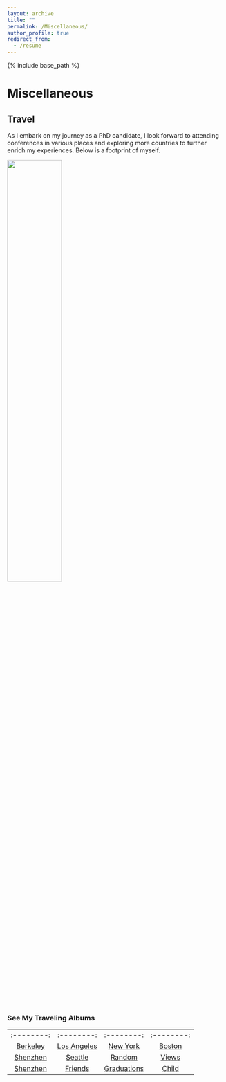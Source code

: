```yaml
---
layout: archive
title: ""
permalink: /Miscellaneous/
author_profile: true
redirect_from:
  - /resume
---
```


{% include base_path %}

# Miscellaneous

## Travel
As I embark on my journey as a PhD candidate, I look forward to attending conferences in various places and exploring more countries to further enrich my experiences. Below is a footprint of myself. 

<img src="https://baikunleng.github.io/images/Rplot.jpg" width="50%"/>

### See My Traveling Albums

|          |          |          |          |         
|:--------:|:--------:|:--------:|:--------:|
|:--------:|:--------:|:--------:|:--------:|
| [Berkeley](https://photos.app.goo.gl/pK9AAPvCiR1WHB258) | [Los Angeles](https://photos.app.goo.gl/aHzbdyJh1drJ5yH26) | [New York](https://photos.app.goo.gl/Foq7DTBVztGrAdiC7) | [Boston](https://photos.app.goo.gl/A5W44seKAZgY5Sfd8) |
| [Shenzhen](https://photos.app.goo.gl/5cQSqT4JhbtEz2uc7) | [Seattle](https://photos.app.goo.gl/YeK17bmobkwjWtZFA) |[Random](https://photos.google.com/album/AF1QipNANHPGZCHtPz0noYiAHLQdQhgl0Gt_wRoT8mey)| [Views](https://photos.app.goo.gl/iabyrjJahW7vp31f7)  
| [Shenzhen](https://photos.app.goo.gl/5cQSqT4JhbtEz2uc7) | [Friends](https://photos.app.goo.gl/YeK17bmobkwjWtZFA) |[Graduations](https://photos.google.com/album/AF1QipNANHPGZCHtPz0noYiAHLQdQhgl0Gt_wRoT8mey)| [Child](https://photos.app.goo.gl/iabyrjJahW7vp31f7)  















